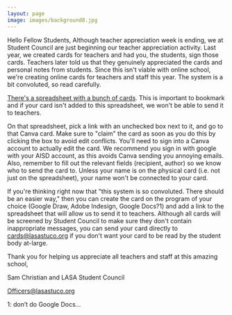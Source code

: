 ```yaml
---
layout: page
image: images/background8.jpg
---
```

Hello Fellow Students,
Although teacher appreciation week is ending, we at Student Council are just beginning our teacher appreciation activity. Last year, we created cards for teachers and had you, the students, sign those cards. Teachers later told us that they genuinely appreciated the cards and personal notes from students. Since this isn't viable with online school, we're creating online cards for teachers and staff this year. The system is a bit convoluted, so read carefully.

[There's a spreadsheet with a bunch of cards](https://docs.google.com/spreadsheets/d/1nuK_tl5W_Im_ct6__5gM4jd-fQfdDoh2Iw5qgMmRrhQ/edit?usp=sharing). This is important to bookmark and if your card isn't added to this spreadsheet, we won't be able to send it to teachers.

On that spreadsheet, pick a link with an unchecked box next to it, and go to that Canva card. Make sure to "claim" the card as soon as you do this by clicking the box to avoid edit conflicts. You'll need to sign into a Canva account to actually edit the card. We recommend you sign in with google with your AISD account, as this avoids Canva sending you annoying emails. Also, remember to fill out the relevant fields (recipient, author) so we know who to send the card to. Unless your name is on the physical card (i.e. not just on the spreadsheet), your name won't be connected to your card.

If you're thinking right now that "this system is so convoluted. There should be an easier way," then you can create the card on the program of your choice (Google Draw, Adobe Indesign, Google Docs?1) and add a link to the spreadsheet that will allow us to send it to teachers. Although all cards will be screened by Student Council to make sure they don't contain inappropriate messages, you can send your card directly to cards@lasastuco.org if you don't want your card to be read by the student body at-large.

Thank you for helping us appreciate all teachers and staff at this amazing school,

Sam Christian and LASA Student Council

<Officers@lasastuco.org>

1: don’t do Google Docs...
